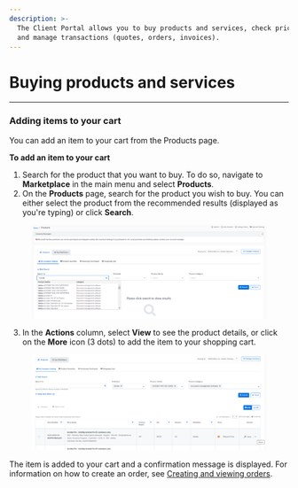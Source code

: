 ```yaml
---
description: >-
  The Client Portal allows you to buy products and services, check prices, and
  and manage transactions (quotes, orders, invoices).
---
```


# Buying products and services

***

### Adding items to your cart

You can add an item to your cart from the Products page.&#x20;

**To add an item to your cart**

1. Search for the product that you want to buy. To do so, navigate to **Marketplace** in the main menu and select **Products**.
2. On the **Products** page, search for the product you wish to buy. You can either select the product from the recommended results (displayed as you're typing) or click **Search**.&#x20;

<div data-full-width="true">

<figure><img src="../../.gitbook/assets/image (3) (1) (1) (1) (1) (1) (1) (1) (1) (1) (1).png" alt="" width="563"><figcaption></figcaption></figure>

</div>

3. In the **Actions** column, select **View** to see the product details, or click on the **More** icon (3 dots) to add the item to your shopping cart.&#x20;

<figure><img src="../../.gitbook/assets/image (6) (1) (1) (1) (1) (1) (1) (1) (1) (1).png" alt="" width="563"><figcaption></figcaption></figure>

The item is added to your cart and a confirmation message is displayed. For information on how to create an order, see [Creating and viewing orders](creating-and-viewing-orders.md).

